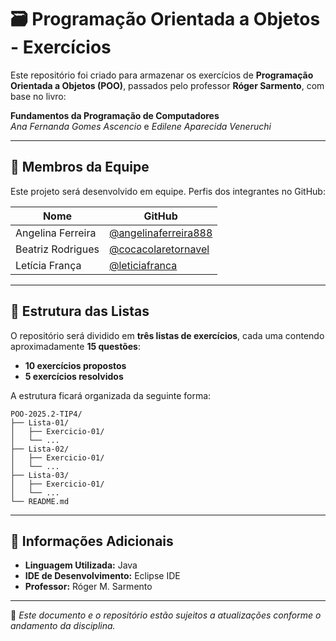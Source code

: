 # 🗃️ Programação Orientada a Objetos - Exercícios

Este repositório foi criado para armazenar os exercícios de **Programação Orientada a Objetos (POO)**, passados pelo professor **Róger Sarmento**, com base no livro:

**Fundamentos da Programação de Computadores**  
*Ana Fernanda Gomes Ascencio* e *Edilene Aparecida Veneruchi*

---

## 👥 Membros da Equipe

Este projeto será desenvolvido em equipe. Perfis dos integrantes no GitHub:

| Nome | GitHub |
| ----------------------- | ------ |
| Angelina Ferreira       | [@angelinaferreira888](https://github.com/angelinaferreira888) |
| Beatriz Rodrigues       | [@cocacolaretornavel](https://github.com/cocacolaretornavel) |
| Letícia França       | [@leticiafranca](https://github.com/leticiafranca) |

---

## 📂 Estrutura das Listas

O repositório será dividido em **três listas de exercícios**, cada uma contendo aproximadamente **15 questões**:

- **10 exercícios propostos**  
- **5 exercícios resolvidos**

A estrutura ficará organizada da seguinte forma:

```
POO-2025.2-TIP4/
├── Lista-01/
│   ├── Exercicio-01/
│   └── ...
├── Lista-02/
│   ├── Exercicio-01/
│   └── ...
├── Lista-03/
│   ├── Exercicio-01/
│   └── ...
└── README.md
```

---

## 🔧 Informações Adicionais

- **Linguagem Utilizada:** Java  
- **IDE de Desenvolvimento:** Eclipse IDE  
- **Professor:** Róger M. Sarmento  

---

📌 *Este documento e o repositório estão sujeitos a atualizações conforme o andamento da disciplina.*
